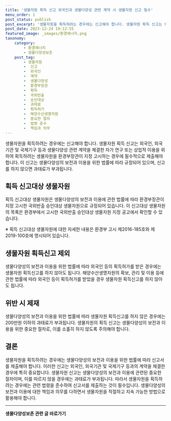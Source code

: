 ```yaml
---
title: '생물자원 획득 신고 외국인과 생물다양성 관련 계약 시 생물자원 신고 필수'
menu_order: 1
post_status: publish
post_excerpt: '생물자원을 획득하려는 경우에는 신고해야 합니다. 생물자원 획득 신고는 외국인, 외국기관 및 국제기구 등과 생물다양성 관련 계약을 체결한 자가 연구 또는 상업적 이용을 위하여 획득하려는 생물자원을 환경부장관이 지정 고시하는 경우에 필수적으로 제출해야 합니다. 이 신고는 생물다양성의 보전과 이용을 위한 법률에 따라 규정되어 있으며, 신고를 하지 않으면 과태료가 부과됩니다.'
post_date: 2023-12-24 19:12:55
featured_image: _images/환경에너지.png
taxonomy:
    category:
        - 환경에너지
        - 생물다양성보존
    post_tag:
        - 생물자원
        -  신고
        -  외국인
        -  계약
        -  생물다양성
        -  환경부장관
        -  획득
        -  국외반출
        -  승인대상
        -  과태료
        -  획득허가
        -  해양수산생명자원
        -  중요한 절차
        -  법령 준수
        -  책임과 의무
---
```



생물자원을 획득하려는 경우에는 신고해야 합니다. 생물자원 획득 신고는 외국인, 외국기관 및 국제기구 등과 생물다양성 관련 계약을 체결한 자가 연구 또는 상업적 이용을 위하여 획득하려는 생물자원을 환경부장관이 지정 고시하는 경우에 필수적으로 제출해야 합니다. 이 신고는 생물다양성의 보전과 이용을 위한 법률에 따라 규정되어 있으며, 신고를 하지 않으면 과태료가 부과됩니다.

## 획득 신고대상 생물자원

획득 신고대상 생물자원은 생물다양성의 보전과 이용에 관한 법률에 따라 환경부장관이 지정 고시한 국외반출 승인대상 생물자원으로 규정되어 있습니다. 이 신고대상 생물자원의 목록은 환경부에서 고시한 국외반출 승인대상 생물자원 지정 공고에서 확인할 수 있습니다.

※ 획득 신고대상 생물자원에 대한 자세한 내용은 환경부 고시 제2016-185호와 제2019-100호에 명시되어 있습니다.

## 생물자원 획득신고 제외

생물다양성의 보전과 이용을 위한 법률에 따라 외국인 등의 획득허가를 받은 경우에는 생물자원 획득신고를 하지 않아도 됩니다. 해양수산생명자원의 확보, 관리 및 이용 등에 관한 법률에 따라 외국인 등이 획득허가를 받았을 경우 생물자원 획득신고를 하지 않아도 됩니다.

## 위반 시 제재

생물다양성의 보전과 이용을 위한 법률에 따라 생물자원 획득신고를 하지 않은 경우에는 200만원 이하의 과태료가 부과됩니다. 생물자원의 획득 신고는 생물다양성의 보전과 이용을 위한 중요한 절차로, 이를 소홀히 하지 않도록 주의해야 합니다.

## 결론

생물자원을 획득하려는 경우에는 생물다양성의 보전과 이용을 위한 법률에 따라 신고서를 제출해야 합니다. 이러한 신고는 외국인, 외국기관 및 국제기구 등과의 계약을 체결한 경우에 특히 중요합니다. 생물자원 신고는 생물다양성의 보전과 이용에 관련된 중요한 절차이며, 이를 따르지 않을 경우에는 과태료가 부과됩니다. 따라서 생물자원을 획득하려는 경우에는 관련 법령을 준수하여 신고서를 제출하는 것이 필수입니다. 생물다양성의 보전과 이용에 대한 책임과 의무를 다하면서 생물자원을 적절하고 지속 가능한 방법으로 활용해야 합니다.
<!-- wp:separator -->
<hr class="wp-block-separator has-alpha-channel-opacity"/>
<!-- /wp:separator -->

<!-- wp:group {"backgroundColor":"base","layout":{"type":"constrained"}} -->
<div class="wp-block-group has-base-background-color has-background"><!-- wp:paragraph {"align":"center","fontSize":"medium"} -->
<p class="has-text-align-center has-large-font-size"><strong>생물다양성보존 관련 글 바로가기</strong></p>
<!-- /wp:paragraph -->


<!-- wp:latest-posts
{"categories":[{"id":36205,"count":19,"description":"","link":"https://uknowlaw.com/category/%ec%83%9d%eb%ac%bc%eb%8b%a4%ec%96%91%ec%84%b1%eb%b3%b4%ec%a1%b4/","name":"생물다양성보존","slug":"생물다양성보존","taxonomy":"category","parent":0,"meta":[],"_links":{"self":[{"href":"https://uknowlaw.com/wp-json/wp/v2/categories/36205"}],"collection":[{"href":"https://uknowlaw.com/wp-json/wp/v2/categories"}],"about":[{"href":"https://uknowlaw.com/wp-json/wp/v2/taxonomies/category"}],"wp:post_type":[{"href":"https://uknowlaw.com/wp-json/wp/v2/posts?categories=36205"}],"curies":[{"name":"wp","href":"https://api.w.org/{rel}","templated":true}]}}],"postsToShow":100,"excerptLength":28,"postLayout":"grid","columns":2,"featuredImageAlign":"left","featuredImageSizeSlug":"large","fontSize":"small"} /--></div>
<!-- /wp:group -->